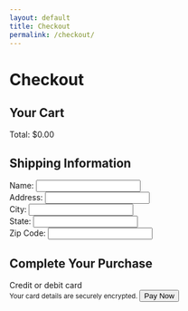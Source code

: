 ```yaml
---
layout: default
title: Checkout
permalink: /checkout/
---
```


# Checkout

<link rel="stylesheet" href="{{ site.baseurl }}/assets/css/checkout.css">
<main class="checkout-container">
   <section id="cart-summary">
      <h2>Your Cart</h2>
      <div id="cart-items">
         <!-- Cart items will be dynamically populated here -->
      </div>
      <div class="checkout-summary">
         <div id="cart-total">Total: $0.00</div>
      </div>
   </section>
   <section id="shipping-info">
      <h2>Shipping Information</h2>
      <form id="shipping-form">
         <div class="form-group">
            <label for="name">Name:</label>
            <input type="text" id="name" name="name" required>
         </div>
         <div class="form-group">
            <label for="address">Address:</label>
            <input type="text" id="address" name="address" required>
         </div>
         <div class="form-group">
            <label for="city">City:</label>
            <input type="text" id="city" name="city" required>
         </div>
         <div class="form-group">
            <label for="state">State:</label>
            <input type="text" id="state" name="state" required>
         </div>
         <div class="form-group">
            <label for="zip">Zip Code:</label>
            <input type="text" id="zip" name="zip" required>
         </div>
         <title>Secure Checkout</title>
<link rel="stylesheet" href="{{ site.baseurl }}/assets/css/stripe.css" />
<div class="payment-container">
    <h2>Complete Your Purchase</h2>
    <form id="payment-form" aria-label="Payment Form">
        <label for="card-element" class="form-label">Credit or debit card</label>
        <div id="card-element" class="card-input"></div>
        <small id="card-help" class="form-text">Your card details are securely encrypted.</small>
        <button id="submit-button" aria-label="Pay Now">Pay Now</button>
        <div id="spinner" class="spinner hidden" aria-hidden="true"></div>
        <div id="card-errors" role="alert" aria-live="polite"></div>
         </div>
    </form>
</div>
<script src="https://js.stripe.com/v3/"></script>
<script src="{{ site.baseurl }}/server/stripe_checkout.js"></script>
<script src="{{ site.baseurl }}/server/server.js"></script>
      </form>
   </section>
</main>
<script src="{{ site.baseurl }}/assets/js/checkout.js">
